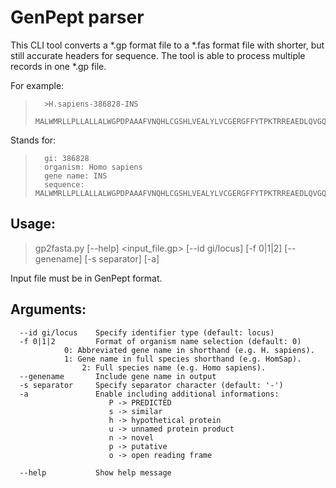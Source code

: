 # GenPept parser

This CLI tool converts a *.gp format file to a *.fas format file with shorter, but still accurate headers for sequence.
The tool is able to process multiple records in one *.gp file.

For example:
>		>H.sapiens-386828-INS
>		MALWMRLLPLLALLALWGPDPAAAFVNQHLCGSHLVEALYLVCGERGFFYTPKTRREAEDLQVGQVELGGGPGAGSLQPLALEGSLQKRGIVEQCCTSICSLYQLENYCN

Stands for:
>		gi: 386828
>		organism: Homo sapiens
>		gene name: INS
>		sequence: MALWMRLLPLLALLALWGPDPAAAFVNQHLCGSHLVEALYLVCGERGFFYTPKTRREAEDLQVGQVELGGGPGAGSLQPLALEGSLQKRGIVEQCCTSICSLYQLENYCN


## Usage: 
> gp2fasta.py [--help] <input_file.gp> [--id gi/locus] [-f 0|1|2] [--genename] [-s separator] [-a]


Input file must be in GenPept format.

## Arguments:

	  --id gi/locus    Specify identifier type (default: locus)
	  -f 0|1|2         Format of organism name selection (default: 0) 
				0: Abbreviated gene name in shorthand (e.g. H. sapiens).
	   			1: Gene name in full species shorthand (e.g. HomSap).
	      			2: Full species name (e.g. Homo sapiens).
	  --genename       Include gene name in output
	  -s separator     Specify separator character (default: '-')
	  -a               Enable including additional informations:
	                      P -> PREDICTED
	                      s -> similar
	                      h -> hypothetical protein
	                      u -> unnamed protein product
	                      n -> novel
	                      p -> putative
	                      o -> open reading frame
	                      
	  --help           Show help message
